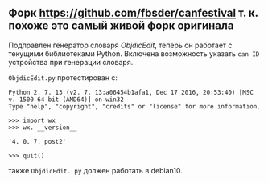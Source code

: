 ## Форк <https://github.com/fbsder/canfestival> т. к. похоже это самый живой форк оригинала

Подправлен генератор словаря *ObjdicEdit*, теперь он работает с текущими библиотеками Python.
Включена возможность указать `can ID` устройства при генерации словаря.


`ObjdicEdit.py` протестирован с:

````
Python 2. 7. 13 (v2. 7. 13:a06454b1afa1, Dec 17 2016, 20:53:40) [MSC v. 1500 64 bit (AMD64)] on win32
Type "help", "copyright", "credits" or "license" for more information.

>>> import wx
>>> wx. __version__

'4. 0. 7. post2'

>>> quit()
````

также `ObjdicEdit. py` должен работать в debian10.
